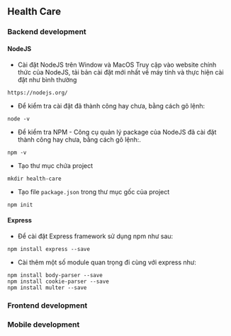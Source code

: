 ## Health Care

### Backend development

#### NodeJS

-   Cài đặt NodeJS trên Window và MacOS
    Truy cập vào website chính thức của NodeJS, tải bản cài đặt mới nhất về máy tính và thực hiện cài đặt như bình thường

```
https://nodejs.org/
```

-   Để kiểm tra cài đặt đã thành công hay chưa, bằng cách gõ lệnh:

```
node -v
```

-   Để kiểm tra NPM - Công cụ quản lý package của NodeJS đã cài đặt thành công hay chưa, bằng cách gõ lệnh:.

```
npm -v
```

-   Tạo thư mục chứa project

```
mkdir health-care
```

-   Tạo file `package.json` trong thư mục gốc của project

```
npm init
```

#### Express

-   Để cài đặt Express framework sử dụng npm như sau:

```
npm install express --save
```

-   Cài thêm một số module quan trọng đi cùng với express như:

```
npm install body-parser --save
npm install cookie-parser --save
npm install multer --save
```

### Frontend development

### Mobile development
